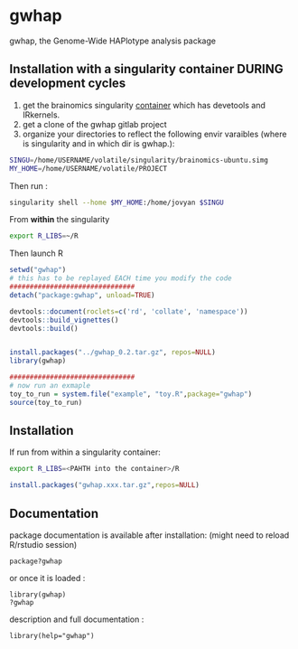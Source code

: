 <!-- README.md is generated from README.Rmd. Please edit that file -->


# gwhap

<!-- badges: start -->
<!-- badges: end -->

gwhap, the Genome-Wide HAPlotype analysis package 

## Installation with a singularity container DURING development cycles

1.  get the brainomics singularity [container](https://bioproj.cea.fr/nextcloud/apps/files/?dir=/PartageBrainomics&fileid=78864) which has devetools and IRkernels.
2.  get a clone of the gwhap gitlab project
3.  organize your directories to reflect the following envir varaibles (where is singularity and in which dir is gwhap.):

```bash
SINGU=/home/USERNAME/volatile/singularity/brainomics-ubuntu.simg
MY_HOME=/home/USERNAME/volatile/PROJECT
```

Then run :
```bash
singularity shell --home $MY_HOME:/home/jovyan $SINGU
```

From **within** the singularity
```bash
export R_LIBS=~/R
```

Then launch R
```r
setwd("gwhap")
# this has to be replayed EACH time you modify the code
###############################
detach("package:gwhap", unload=TRUE)

devtools::document(roclets=c('rd', 'collate', 'namespace'))
devtools::build_vignettes()
devtools::build()


install.packages("../gwhap_0.2.tar.gz", repos=NULL)
library(gwhap)

###############################
# now run an exmaple
toy_to_run = system.file("example", "toy.R",package="gwhap")
source(toy_to_run)
```


## Installation

If run from within a singularity container:
```bash
export R_LIBS=<PAHTH into the container>/R
```

```R
install.packages("gwhap.xxx.tar.gz",repos=NULL)
```

## Documentation

package documentation is available after installation:
(might need to reload R/rstudio session)
```{r package documentation, echo=TRUE}
package?gwhap 
```
or once it is loaded :
```{r package documentation 2, echo=TRUE}
library(gwhap)
?gwhap 
```
description and full documentation :
```{r package full documentation, echo=TRUE}
library(help="gwhap")

```



